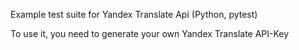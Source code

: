 Example test suite for Yandex Translate Api (Python, pytest)

To use it, you need to generate your own Yandex Translate API-Key